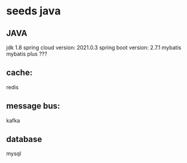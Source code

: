 # seeds java

## JAVA
jdk 1.8
spring cloud version: 2021.0.3 
spring boot version: 2.7.1
mybatis
mybatis plus ??? 

## cache: 
redis

## message bus:
kafka

## database
mysql

